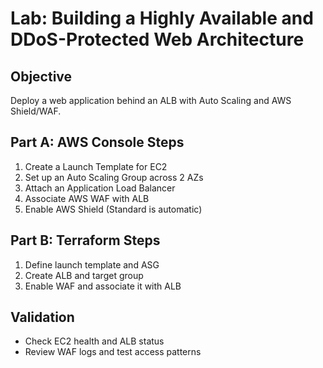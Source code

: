 
# Lab: Building a Highly Available and DDoS-Protected Web Architecture

## Objective
Deploy a web application behind an ALB with Auto Scaling and AWS Shield/WAF.

## Part A: AWS Console Steps
1. Create a Launch Template for EC2
2. Set up an Auto Scaling Group across 2 AZs
3. Attach an Application Load Balancer
4. Associate AWS WAF with ALB
5. Enable AWS Shield (Standard is automatic)

## Part B: Terraform Steps
1. Define launch template and ASG
2. Create ALB and target group
3. Enable WAF and associate it with ALB

## Validation
- Check EC2 health and ALB status
- Review WAF logs and test access patterns
